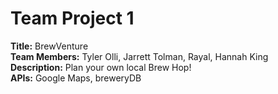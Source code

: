 # Team Project 1

**Title:** BrewVenture  
**Team Members:** Tyler Olli, Jarrett Tolman, Rayal, Hannah King  
**Description:** Plan your own local Brew Hop!  
**APIs:** Google Maps, breweryDB